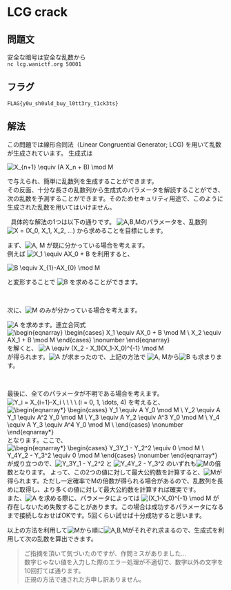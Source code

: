 # LCG crack

## 問題文

安全な暗号は安全な乱数から  
`nc lcg.wanictf.org 50001`

## フラグ

`FLAG{y0u_sh0uld_buy_l0tt3ry_t1ck3ts}`

## 解法

この問題では線形合同法（Linear Congruential Generator; LCG) を用いて乱数が生成されています。
生成式は  

![X_{n+1} \equiv (A X_n + B) \mod M](https://render.githubusercontent.com/render/math?math=%5Cdisplaystyle+X_%7Bn%2B1%7D+%5Cequiv+%28A+X_n+%2B+B%29+%5Cmod+M)  

で与えられ、簡単に乱数列を生成することができます。  
その反面、十分な長さの乱数列から生成式のパラメータを解読することができ、次の乱数を予測することができます。そのためセキュリティ用途で、このように生成された乱数を用いてはいけません。  


&nbsp;
具体的な解法の1つは以下の通りです。
![A,B,M](https://render.githubusercontent.com/render/math?math=%5Ctextstyle+A%2CB%2CM)のパラメータを、乱数列 ![X = (X_0, X_1, X_2, ...)](https://render.githubusercontent.com/render/math?math=%5Ctextstyle+X+%3D+%28X_0%2C+X_1%2C+X_2%2C+...%29) から求めることを目標にします。

まず、![A, M](https://render.githubusercontent.com/render/math?math=%5Ctextstyle+A%2C+M) が既に分かっている場合を考えます。  
例えば ![X_1 \equiv AX_0 + B](https://render.githubusercontent.com/render/math?math=%5Ctextstyle+X_1+%5Cequiv+AX_0+%2B+B) を利用すると、  

![B \equiv X_{1}-AX_{0} \mod M](https://render.githubusercontent.com/render/math?math=%5Ctextstyle+B+%5Cequiv+X_%7B1%7D-AX_%7B0%7D+%5Cmod+M)    

と変形することで ![B](https://render.githubusercontent.com/render/math?math=%5Ctextstyle+B) を求めることができます。  

&nbsp;

次に、![M](https://render.githubusercontent.com/render/math?math=%5Ctextstyle+M) のみが分かっている場合を考えます。  

![A](https://render.githubusercontent.com/render/math?math=%5Ctextstyle+A) を求めます。連立合同式  
![\begin{eqnarray}
\begin{cases}
X_1 \equiv AX_0 + B \mod M  \\
X_2 \equiv AX_1 + B \mod M
\end{cases}
\nonumber
\end{eqnarray}](https://render.githubusercontent.com/render/math?math=%5Cdisplaystyle+%5Cbegin%7Beqnarray%7D%0A%5Cbegin%7Bcases%7D%0AX_1+%5Cequiv+AX_0+%2B+B+%5Cmod+M++%5C%5C%0AX_2+%5Cequiv+AX_1+%2B+B+%5Cmod+M%0A%5Cend%7Bcases%7D%0A%5Cnonumber%0A%5Cend%7Beqnarray%7D)  
を解くと、
![A \equiv (X_2 - X_1)(X_1-X_0)^{-1} \mod M](https://render.githubusercontent.com/render/math?math=%5Cdisplaystyle+A+%5Cequiv+%28X_2+-+X_1%29%28X_1-X_0%29%5E%7B-1%7D+%5Cmod+M)    
が得られます。![A](https://render.githubusercontent.com/render/math?math=%5Ctextstyle+A) が求まったので、上記の方法で ![A, M](https://render.githubusercontent.com/render/math?math=%5Ctextstyle+A%2C+M)から![B](https://render.githubusercontent.com/render/math?math=%5Ctextstyle+B) も求まります。  

&nbsp;
  
最後に、全てのパラメータが不明である場合を考えます。  
![Y_i = X_{i+1}-X_i \ \ \ \  (i = 0, 1, \dots, 4)](https://render.githubusercontent.com/render/math?math=%5Cdisplaystyle+Y_i+%3D+X_%7Bi%2B1%7D-X_i+%5C+%5C+%5C+%5C++%28i+%3D+0%2C+1%2C+%5Cdots%2C+4%29) を考えると、  
![\begin{eqnarray*}
\begin{cases}
Y_1 \equiv A Y_0 \mod M \\
Y_2 \equiv A Y_1 \equiv A^2 Y_0 \mod M \\
Y_3 \equiv A Y_2 \equiv A^3 Y_0 \mod M \\
Y_4 \equiv A Y_3 \equiv A^4 Y_0 \mod M \\
\end{cases}
\nonumber
\end{eqnarray*}](https://render.githubusercontent.com/render/math?math=%5Cdisplaystyle+%5Cbegin%7Beqnarray%2A%7D%0A%5Cbegin%7Bcases%7D%0AY_1+%5Cequiv+A+Y_0+%5Cmod+M+%5C%5C%0AY_2+%5Cequiv+A+Y_1+%5Cequiv+A%5E2+Y_0+%5Cmod+M+%5C%5C%0AY_3+%5Cequiv+A+Y_2+%5Cequiv+A%5E3+Y_0+%5Cmod+M+%5C%5C%0AY_4+%5Cequiv+A+Y_3+%5Cequiv+A%5E4+Y_0+%5Cmod+M+%5C%5C%0A%5Cend%7Bcases%7D%0A%5Cnonumber%0A%5Cend%7Beqnarray%2A%7D)  
となります。ここで、  
![\begin{eqnarray*}
\begin{cases}
Y_3Y_1 - Y_2^2 \equiv 0 \mod M  \\
Y_4Y_2 - Y_3^2 \equiv 0 \mod M
\end{cases}
\nonumber
\end{eqnarray*}](https://render.githubusercontent.com/render/math?math=%5Cdisplaystyle+%5Cbegin%7Beqnarray%2A%7D%0A%5Cbegin%7Bcases%7D%0AY_3Y_1+-+Y_2%5E2+%5Cequiv+0+%5Cmod+M++%5C%5C%0AY_4Y_2+-+Y_3%5E2+%5Cequiv+0+%5Cmod+M%0A%5Cend%7Bcases%7D%0A%5Cnonumber%0A%5Cend%7Beqnarray%2A%7D)  
が成り立つので、![Y_3Y_1 - Y_2^2](https://render.githubusercontent.com/render/math?math=%5Ctextstyle+Y_3Y_1+-+Y_2%5E2) と ![Y_4Y_2 - Y_3^2](https://render.githubusercontent.com/render/math?math=%5Ctextstyle+Y_4Y_2+-+Y_3%5E2) のいずれも![M](https://render.githubusercontent.com/render/math?math=%5Ctextstyle+M)の倍数となります。 
よって、この2つの値に対して最大公約数を計算すると、![M](https://render.githubusercontent.com/render/math?math=%5Ctextstyle+M)が得られます。ただし一定確率でMの倍数が得られる場合があるので、乱数列を長めに取得し、より多くの値に対して最大公約数を計算すれば確実です。  
また、![A](https://render.githubusercontent.com/render/math?math=%5Ctextstyle+A) を求める際に、パラメータによっては ![(X_1-X_0)^{-1} \mod M](https://render.githubusercontent.com/render/math?math=%5Ctextstyle+%28X_1-X_0%29%5E%7B-1%7D+%5Cmod+M) が存在しないため失敗することがあります。この場合は成功するパラメータになるまで接続しなおせばOKです。5回くらい試せば十分成功すると思います。  
 
 
以上の方法を利用して![M](https://render.githubusercontent.com/render/math?math=%5Ctextstyle+M)から順に![A,B,M](https://render.githubusercontent.com/render/math?math=%5Ctextstyle+A%2CB%2CM)がそれぞれ求まるので、生成式を利用して次の乱数を算出できます。


> ご指摘を頂いて気づいたのですが、作問ミスがありました…　  
> 数字じゃない値を入力した際のエラー処理が不適切で、数字以外の文字を10回打てば通ります。  
> 正規の方法で通された方申し訳ありません。  

